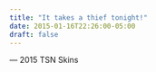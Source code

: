 ```yaml
---
title: "It takes a thief tonight!"
date: 2015-01-16T22:26:00-05:00
draft: false
---
```

— 2015 TSN Skins
<!--more--> 

